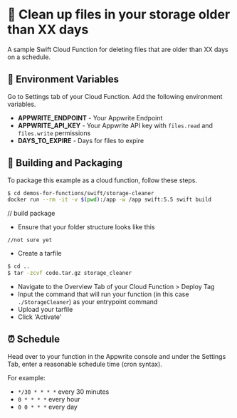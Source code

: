 # 🚮 Clean up files in your storage older than XX days
A sample Swift Cloud Function for deleting files that are older than XX days on a schedule.

## 📝 Environment Variables
Go to Settings tab of your Cloud Function. Add the following environment variables.

* **APPWRITE_ENDPOINT** - Your Appwrite Endpoint
* **APPWRITE_API_KEY** - Your Appwrite API key with `files.read` and `files.write` permissions
* **DAYS_TO_EXPIRE** - Days for files to expire

## 🚀 Building and Packaging

To package this example as a cloud function, follow these steps.

```bash
$ cd demos-for-functions/swift/storage-cleaner
docker run --rm -it -v $(pwd):/app -w /app swift:5.5 swift build
```
// build package

* Ensure that your folder structure looks like this 
```
//not sure yet
```

* Create a tarfile

```bash
$ cd ..
$ tar -zcvf code.tar.gz storage_cleaner
```

* Navigate to the Overview Tab of your Cloud Function > Deploy Tag
* Input the command that will run your function (in this case `./StorageCleaner`) as your entrypoint command
* Upload your tarfile 
* Click 'Activate'

## ⏰ Schedule

Head over to your function in the Appwrite console and under the Settings Tab, enter a reasonable schedule time (cron syntax).

For example:

- `*/30 * * * *` every 30 minutes
- `0 * * * *` every hour
- `0 0 * * *` every day
